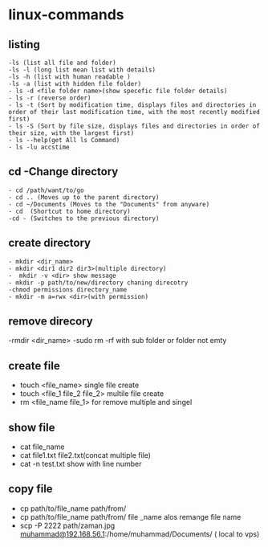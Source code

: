 # linux-commands
  ## listing
    -ls (list all file and folder)
    -ls -l (long list mean list with details)
    -ls -h (list with human readable )
    -ls -a (list with hidden file folder)
    - ls -d <file folder name>(show specefic file folder details)
    - ls -r (reverse order)
    - ls -t (Sort by modification time, displays files and directories in order of their last modification time, with the most recently modified first)
    - ls -S (Sort by file size, displays files and directories in order of their size, with the largest first)
    - ls --help(get All ls Command)
    - ls -lu accstime
 ## cd -Change directory
    - cd /path/want/to/go
    - cd .. (Moves up to the parent directory)
    - cd ~/Documents (Moves to the "Documents" from anyware)
    - cd  (Shortcut to home directory)
    -cd - (Switches to the previous directory)
## create directory
    - mkdir <dir_name>
    - mkdir <dir1 dir2 dir3>(multiple directory)
    -  mkdir -v <dir> show message
    - mkdir -p path/to/new/directory chaning direcotry
    -chmod permissions directory_name
    - mkdir -m a=rwx <dir>(with permission)
## remove direcory
  -rmdir <dir_name>
  -sudo rm -rf <directory/> with sub folder or folder not emty
## create  file 
   - touch <file_name> single file create
   - touch <file_1 file_2 file_2> multile file create
   - rm <file_name file_1> for remove multiple and singel
## show file 
  - cat file_name
  - cat file1.txt file2.txt(concat multiple file)
  - cat -n test.txt show with line number
## copy file 
  - cp path/to/file_name path/from/
  - cp path/to/file_name path/from/ file _name alos remange file name 
  - scp -P 2222 path/zaman.jpg muhammad@192.168.56.1:/home/muhammad/Documents/ ( local to vps)

